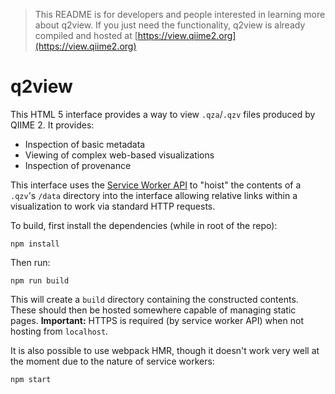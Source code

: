 > This README is for developers and people interested in learning more about q2view. If you just need the functionality, q2view is already compiled and hosted at [https://view.qiime2.org](https://view.qiime2.org)

# q2view

This HTML 5 interface provides a way to view `.qza`/`.qzv` files produced by
QIIME 2. It provides:
  - Inspection of basic metadata
  - Viewing of complex web-based visualizations
  - Inspection of provenance

This interface uses the [Service Worker API](https://developer.mozilla.org/en-US/docs/Web/API/Service_Worker_API)
to "hoist" the contents of a `.qzv`'s `/data` directory into the interface
allowing relative links within a visualization to work via standard HTTP
requests.

To build, first install the dependencies (while in root of the repo):
```
npm install
```
Then run:
```
npm run build
```
This will create a `build` directory containing the constructed contents. These
should then be hosted somewhere capable of managing static pages.
**Important:** HTTPS is required (by service worker API) when not hosting
from `localhost`.

It is also possible to use webpack HMR, though it doesn't work very well at the
moment due to the nature of service workers:
```
npm start
```
